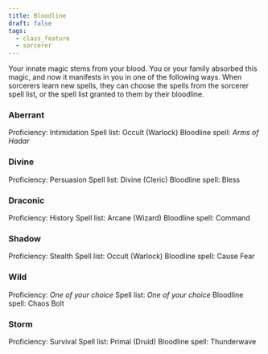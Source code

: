 ```yaml
---
title: Bloodline
draft: false
tags:
  - class_feature
  - sorcerer
---
```

Your innate magic stems from your blood. You or your family absorbed this magic, and now it manifests in you in one of the following ways. When sorcerers learn new spells, they can choose the spells from the sorcerer spell list, or the spell list granted to them by their bloodline.

### Aberrant
Proficiency: Intimidation 
Spell list: Occult (Warlock)
Bloodline spell: *Arms of Hadar*

### Divine 
Proficiency: Persuasion
Spell list: Divine (Cleric)
Bloodline spell: Bless

### Draconic
Proficiency: History
Spell list: Arcane (Wizard)
Bloodline spell: Command

### Shadow
Proficiency: Stealth
Spell list: Occult (Warlock)
Bloodline spell: Cause Fear

### Wild
Proficiency: *One of your choice*
Spell list: *One of your choice*
Bloodline spell: Chaos Bolt

### Storm
Proficiency: Survival
Spell list: Primal (Druid)
Bloodline spell: Thunderwave
